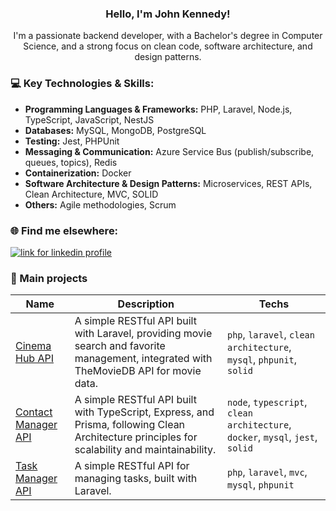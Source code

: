 <div align="center">
  <h3>Hello, I'm John Kennedy! </h3>
I'm a passionate backend developer, with a Bachelor's degree in Computer Science, and a strong focus on clean code, software architecture, and design patterns.
</div>

### 💻 Key Technologies & Skills:
- **Programming Languages & Frameworks:** PHP, Laravel, Node.js, TypeScript, JavaScript, NestJS
- **Databases:** MySQL, MongoDB, PostgreSQL
- **Testing:** Jest, PHPUnit
- **Messaging & Communication:** Azure Service Bus (publish/subscribe, queues, topics), Redis
- **Containerization:** Docker
- **Software Architecture & Design Patterns:** Microservices, REST APIs, Clean Architecture, MVC, SOLID
- **Others:** Agile methodologies, Scrum

### 🌐 Find me elsewhere: 

<a style="display:inline-block" href="https://linkedin.com/in/johnkmedeiros/" target="_blank"><img alt="link for linkedin profile" title="My LinkedIn profile" src="https://img.shields.io/badge/LinkedIn-0077B5?style=for-the-badge&logo=linkedin&logoColor=white" /></a>

### 🚀 Main projects 

| Name | Description | Techs |
|---------|-----------|-------------|
| [Cinema Hub API](https://github.com/johnkmedeiros/cinema-hub-api) | A simple RESTful API built with Laravel, providing movie search and favorite management, integrated with TheMovieDB API for movie data. | `php`, `laravel`, `clean architecture`, `mysql`, `phpunit`, `solid` |
| [Contact Manager API](https://github.com/johnkmedeiros/contact-manager-api) | A simple RESTful API built with TypeScript, Express, and Prisma, following Clean Architecture principles for scalability and maintainability. | `node`, `typescript`, `clean architecture`, `docker`, `mysql`, `jest`, `solid` |
| [Task Manager API](https://github.com/johnkmedeiros/task-manager-api) | A simple RESTful API for managing tasks, built with Laravel. | `php`, `laravel`, `mvc`, `mysql`, `phpunit` |
